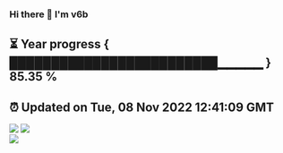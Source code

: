 ### Hi there 👋  I'm v6b  
⏳ Year progress { █████████████████████████▁▁▁▁▁ } 85.35 %
---
⏰ Updated on Tue, 08 Nov 2022 12:41:09 GMT
---
![](https://github-readme-stats.vercel.app/api?username=v6b&bg_color=30,e96443,904e95&title_color=fff&text_color=fff&layout=compact)
![](https://github-readme-stats.vercel.app/api/top-langs/?username=v6b&layout=compact&bg_color=30,e96443,904e95&title_color=fff&text_color=fff)  
![](https://gcore.jsdelivr.net/gh/v6b/v6b@main/assets/github-contribution-grid-snake.svg)

